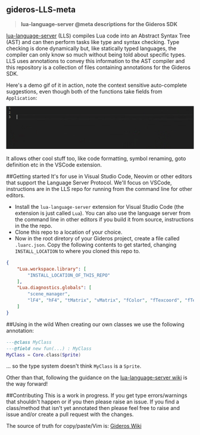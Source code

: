 gideros-LLS-meta
-----
>**lua-language-server @meta descriptions for the Gideros SDK**

[lua-language-server](https://github.com/sumneko/lua-language-server) (LLS) compiles Lua code into an Abstract Syntax Tree (AST) and can then perform tasks like type and syntax checking. Type checking is done dynamically but, like statically typed languages, the compiler can only know so much without being told about specific types. LLS uses annotations to convey this information to the AST compiler and this repository is a collection of files containing annotations for the Gideros SDK.

Here's a demo gif of it in action, note the context sensitive auto-complete suggestions, even though both of the functions take fields from `Application`:

![demo](demo.gif)

It allows other cool stuff too, like code formatting, symbol renaming, goto definition etc in the VSCode extension.

##Getting started
It's for use in Visual Studio Code, Neovim or other editors that support the Language Server Protocol. We'll focus on VSCode, instructions are in the LLS repo for running from the command line for other editors.
- Install the `lua-language-server` extension for Visual Studio Code (the extension is just called `Lua`). You can also use the language server from the command line in other editors if you build it from source, instructions in the the repo.
- Clone this repo to a location of your choice.
- Now in the root diretory of your Gideros project, create a file called `.luarc.json`. Copy the following contents to get started, changing `INSTALL_LOCATION` to where you cloned this repo to.
```json
{
    "Lua.workspace.library": [
        "INSTALL_LOCATION_OF_THIS_REPO"
    ],
    "Lua.diagnostics.globals": [
        "scene_manager",
        "lF4", "hF4", "tMatrix", "vMatrix", "fColor", "fTexcoord", "fTexture", "texture2D", "discard"
    ]
}
```

##Using in the wild
When creating our own classes we use the following annotation:
```lua
---@class MyClass
---@field new fun(...) : MyClass
MyClass = Core.class(Sprite)
```
... so the type system doesn't think `MyClass` is a `Sprite`.

Other than that, following the guidance on the [lua-language-server wiki](https://github.com/sumneko/lua-language-server/wiki) is the way forward!

##Contributing
This is a work in progress. If you get type errors/warnings that shouldn't happen or if you then please raise an issue. If you find a class/method that isn't yet annotated then please feel free to raise and issue and/or create a pull request with the changes.

The source of truth for copy/paste/Vim is:
[Gideros Wiki](https://wiki.gideros.rocks)